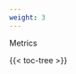 ```yaml
---
weight: 3
---
```


Metrics

<!-- spellchecker-disable -->

{{< toc-tree >}}

<!-- spellchecker-enable -->
